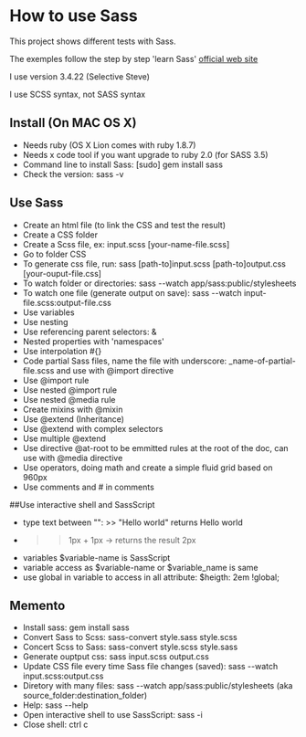 # How to use Sass

This project shows different tests with Sass.

The exemples follow the step by step 'learn Sass' [official web site](http://sass-lang.com/)

I use version 3.4.22 (Selective Steve)

I use SCSS syntax, not SASS syntax

[command-or-whatever]: optionnal

## Install (On MAC OS X)
- Needs ruby (OS X Lion comes with ruby 1.8.7)
- Needs x code tool if you want upgrade to ruby 2.0 (for SASS 3.5)
- Command line to install Sass: [sudo] gem install sass
- Check the version: sass -v

## Use Sass
- Create an html file (to link the CSS and test the result)
- Create a CSS folder
- Create a Scss file, ex: input.scss [your-name-file.scss]
- Go to folder CSS
- To generate css file, run: sass [path-to]input.scss [path-to]output.css [your-ouput-file.css]
- To watch folder or directories: sass --watch app/sass:public/stylesheets
- To watch one file (generate output on save): sass --watch input-file.scss:output-file.css
- Use variables
- Use nesting
- Use referencing parent selectors: &
- Nested properties with 'namespaces'
- Use interpolation #{}
- Code partial Sass files, name the file with underscore: _name-of-partial-file.scss and use with @import directive
- Use @import rule
- Use nested @import rule
- Use nested @media rule
- Create mixins with @mixin
- Use @extend (Inheritance)
- Use @extend with complex selectors
- Use multiple @extend
- Use directive @at-root to be emmitted rules at the root of the doc, can use with @media directive
- Use operators, doing math and create a simple fluid grid based on 960px
- Use comments and # in comments

##Use interactive shell and SassScript
- type text between "": >> "Hello world" returns Hello world
- >> 1px + 1px -> returns the result 2px
- variables $variable-name is SassScript
- variable access as $variable-name or $variable_name is same
- use global in variable to access in all attribute: $heigth: 2em !global;

## Memento
- Install sass: gem install sass
- Convert Sass to Scss: sass-convert style.sass style.scss
- Concert Scss to Sass: sass-convert style.scss style.sass
- Generate ouptput css: sass input.scss output.css
- Update CSS file every time Sass file changes (saved): sass --watch input.scss:output.css
- Diretory with many files: sass --watch app/sass:public/stylesheets (aka source_folder:destination_folder)
- Help: sass --help
- Open interactive shell to use SassScript: sass -i
- Close shell: ctrl c